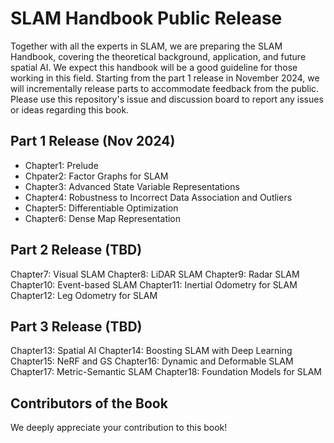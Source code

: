# SLAM Handbook Public Release

Together with all the experts in SLAM, we are preparing the SLAM Handbook, covering the theoretical background, application, and future spatial AI. We expect this handbook will be a good guideline for those working in this field. Starting from the part 1 release in November 2024, we will incrementally release parts to accommodate feedback from the public. Please use this repository's issue and discussion board to report any issues or ideas regarding this book.

## Part 1 Release (Nov 2024)

* Chapter1: Prelude
* Chpater2: Factor Graphs for SLAM
* Chapter3: Advanced State Variable Representations
* Chapter4: Robustness to Incorrect Data Association and Outliers
* Chapter5: Differentiable Optimization
* Chapter6: Dense Map Representation

## Part 2 Release (TBD)
Chapter7: Visual SLAM
Chapter8: LiDAR SLAM
Chapter9: Radar SLAM
Chapter10: Event-based SLAM
Chapter11: Inertial Odometry for SLAM
Chapter12: Leg Odometry for SLAM

## Part 3 Release (TBD)
Chapter13: Spatial AI
Chapter14: Boosting SLAM with Deep Learning
Chapter15: NeRF and GS
Chapter16: Dynamic and Deformable SLAM
Chapter17: Metric-Semantic SLAM
Chapter18: Foundation Models for SLAM

## Contributors of the Book

We deeply appreciate your contribution to this book!
